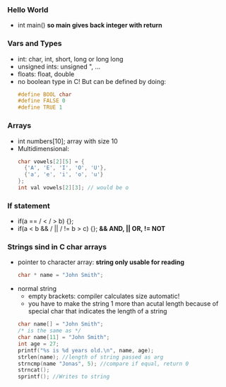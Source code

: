 ### Hello World
- int main() __so main gives back integer with return__



### Vars and Types
- int: char, int, short, long or long long
- unsigned ints: unsigned ", ...
- floats: float, double
- no boolean type in C! But can be defined by doing:
    ```c
    #define BOOL char
    #define FALSE 0
    #define TRUE 1
    ```


### Arrays
- int numbers[10]; array with size 10
- Multidimensional:
    ```c
    char vowels[2][5] = {
      {'A', 'E', 'I', 'O', 'U'},
      {'a', 'e', 'i', 'o', 'u'}
    };
    int val vowels[2][3]; // would be o
    ```


### If statement
- if(a == / < / > b) {};
- if(a < b && / || / != b > c) {}; __&& AND, || OR, != NOT__



### Strings sind in C char arrays
- pointer to character array: __string only usable for reading__
    ```c
    char * name = "John Smith";
    ```
- normal string
    - empty brackets: compiler calculates size automatic!
    - you have to make the string 1 more than acutal length 
        because of special char that indicates the length of a string
    ```c
    char name[] = "John Smith";
    /* is the same as */
    char name[11] = "John Smith";
    int age = 27;
    printf("%s is %d years old.\n", name, age);
    strlen(name); //length of string passed as arg
    strncmp(name "Jonas", 5); //compare if equal, return 0
    strncat();
    sprintf(); //Writes to string
    ```